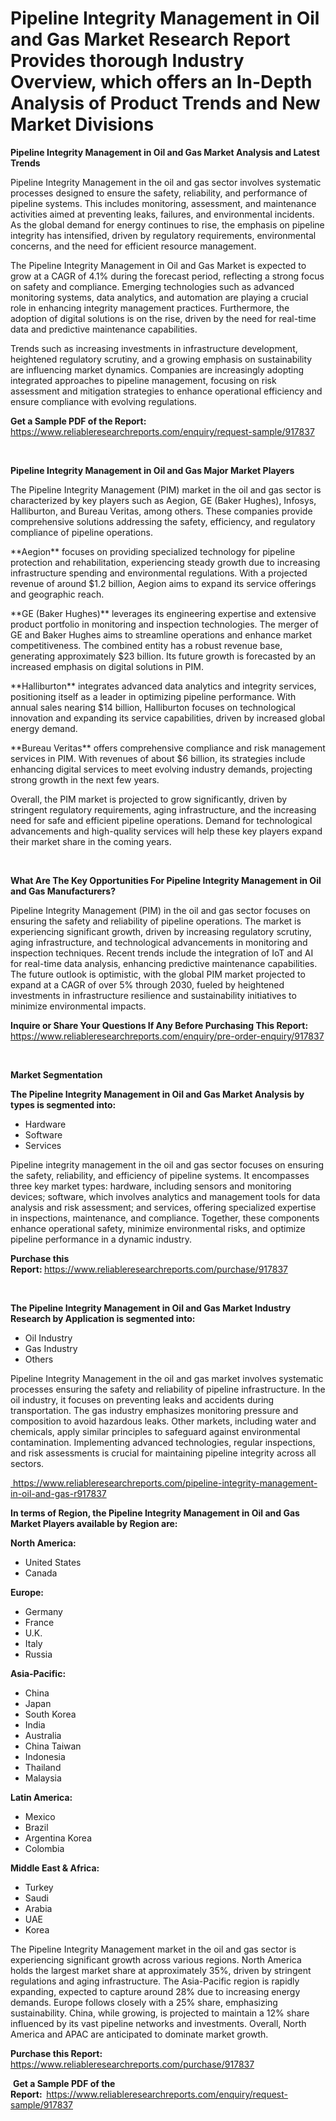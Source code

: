 <p><h1>Pipeline Integrity Management in Oil and Gas Market Research Report Provides thorough Industry Overview, which offers an In-Depth Analysis of Product Trends and New Market Divisions</h1></p><p><strong>Pipeline Integrity Management in Oil and Gas Market Analysis and Latest Trends</strong></p>
<p><p>Pipeline Integrity Management in the oil and gas sector involves systematic processes designed to ensure the safety, reliability, and performance of pipeline systems. This includes monitoring, assessment, and maintenance activities aimed at preventing leaks, failures, and environmental incidents. As the global demand for energy continues to rise, the emphasis on pipeline integrity has intensified, driven by regulatory requirements, environmental concerns, and the need for efficient resource management.</p><p>The Pipeline Integrity Management in Oil and Gas Market is expected to grow at a CAGR of 4.1% during the forecast period, reflecting a strong focus on safety and compliance. Emerging technologies such as advanced monitoring systems, data analytics, and automation are playing a crucial role in enhancing integrity management practices. Furthermore, the adoption of digital solutions is on the rise, driven by the need for real-time data and predictive maintenance capabilities.</p><p>Trends such as increasing investments in infrastructure development, heightened regulatory scrutiny, and a growing emphasis on sustainability are influencing market dynamics. Companies are increasingly adopting integrated approaches to pipeline management, focusing on risk assessment and mitigation strategies to enhance operational efficiency and ensure compliance with evolving regulations.</p></p>
<p><strong>Get a Sample PDF of the Report:&nbsp;</strong> <a href="https://www.reliableresearchreports.com/enquiry/request-sample/917837?utm_campaign=3500&utm_medium=2&utm_source=Github&utm_content=ia&utm_term=18042025&utm_id=pipeline-integrity-management-in-oil-and-gas">https://www.reliableresearchreports.com/enquiry/request-sample/917837</a></p>
<p>&nbsp;</p>
<p><strong>Pipeline Integrity Management in Oil and Gas Major Market Players</strong></p>
<p><p>The Pipeline Integrity Management (PIM) market in the oil and gas sector is characterized by key players such as Aegion, GE (Baker Hughes), Infosys, Halliburton, and Bureau Veritas, among others. These companies provide comprehensive solutions addressing the safety, efficiency, and regulatory compliance of pipeline operations.</p><p>**Aegion** focuses on providing specialized technology for pipeline protection and rehabilitation, experiencing steady growth due to increasing infrastructure spending and environmental regulations. With a projected revenue of around $1.2 billion, Aegion aims to expand its service offerings and geographic reach.</p><p>**GE (Baker Hughes)** leverages its engineering expertise and extensive product portfolio in monitoring and inspection technologies. The merger of GE and Baker Hughes aims to streamline operations and enhance market competitiveness. The combined entity has a robust revenue base, generating approximately $23 billion. Its future growth is forecasted by an increased emphasis on digital solutions in PIM.</p><p>**Halliburton** integrates advanced data analytics and integrity services, positioning itself as a leader in optimizing pipeline performance. With annual sales nearing $14 billion, Halliburton focuses on technological innovation and expanding its service capabilities, driven by increased global energy demand.</p><p>**Bureau Veritas** offers comprehensive compliance and risk management services in PIM. With revenues of about $6 billion, its strategies include enhancing digital services to meet evolving industry demands, projecting strong growth in the next few years.</p><p>Overall, the PIM market is projected to grow significantly, driven by stringent regulatory requirements, aging infrastructure, and the increasing need for safe and efficient pipeline operations. Demand for technological advancements and high-quality services will help these key players expand their market share in the coming years.</p></p>
<p>&nbsp;</p>
<p><strong>What Are The Key Opportunities For Pipeline Integrity Management in Oil and Gas Manufacturers?</strong></p>
<p><p>Pipeline Integrity Management (PIM) in the oil and gas sector focuses on ensuring the safety and reliability of pipeline operations. The market is experiencing significant growth, driven by increasing regulatory scrutiny, aging infrastructure, and technological advancements in monitoring and inspection techniques. Recent trends include the integration of IoT and AI for real-time data analysis, enhancing predictive maintenance capabilities. The future outlook is optimistic, with the global PIM market projected to expand at a CAGR of over 5% through 2030, fueled by heightened investments in infrastructure resilience and sustainability initiatives to minimize environmental impacts.</p></p>
<p><strong>Inquire or Share Your Questions If Any Before Purchasing This Report:</strong> <a href="https://www.reliableresearchreports.com/enquiry/pre-order-enquiry/917837?utm_campaign=3500&utm_medium=2&utm_source=Github&utm_content=ia&utm_term=18042025&utm_id=pipeline-integrity-management-in-oil-and-gas">https://www.reliableresearchreports.com/enquiry/pre-order-enquiry/917837</a></p>
<p>&nbsp;</p>
<p><strong>Market Segmentation</strong></p>
<p><strong>The Pipeline Integrity Management in Oil and Gas Market Analysis by types is segmented into:</strong></p>
<p><ul><li>Hardware</li><li>Software</li><li>Services</li></ul></p>
<p><p>Pipeline integrity management in the oil and gas sector focuses on ensuring the safety, reliability, and efficiency of pipeline systems. It encompasses three key market types: hardware, including sensors and monitoring devices; software, which involves analytics and management tools for data analysis and risk assessment; and services, offering specialized expertise in inspections, maintenance, and compliance. Together, these components enhance operational safety, minimize environmental risks, and optimize pipeline performance in a dynamic industry.</p></p>
<p><strong>Purchase this Report:&nbsp;</strong><a href="https://www.reliableresearchreports.com/purchase/917837?utm_campaign=3500&utm_medium=2&utm_source=Github&utm_content=ia&utm_term=18042025&utm_id=pipeline-integrity-management-in-oil-and-gas">https://www.reliableresearchreports.com/purchase/917837</a></p>
<p>&nbsp;</p>
<p><strong>The Pipeline Integrity Management in Oil and Gas Market Industry Research by Application is segmented into:</strong></p>
<p><ul><li>Oil Industry</li><li>Gas Industry</li><li>Others</li></ul></p>
<p><p>Pipeline Integrity Management in the oil and gas market involves systematic processes ensuring the safety and reliability of pipeline infrastructure. In the oil industry, it focuses on preventing leaks and accidents during transportation. The gas industry emphasizes monitoring pressure and composition to avoid hazardous leaks. Other markets, including water and chemicals, apply similar principles to safeguard against environmental contamination. Implementing advanced technologies, regular inspections, and risk assessments is crucial for maintaining pipeline integrity across all sectors.</p></p>
<p><a href="https://www.reliableresearchreports.com/pipeline-integrity-management-in-oil-and-gas-r917837?utm_campaign=3500&utm_medium=2&utm_source=Github&utm_content=ia&utm_term=18042025&utm_id=pipeline-integrity-management-in-oil-and-gas">&nbsp;https://www.reliableresearchreports.com/pipeline-integrity-management-in-oil-and-gas-r917837</a></p>
<p><strong>In terms of Region, the Pipeline Integrity Management in Oil and Gas Market Players available by Region are:</strong></p>
<p>
    <p> <strong> North America: </strong>
        <ul>
            <li>United States</li>
            <li>Canada</li>
        </ul>
        </p> 
    <p> <strong> Europe: </strong>
        <ul>
            <li>Germany</li>
            <li>France</li>
            <li>U.K.</li>
            <li>Italy</li>
            <li>Russia</li>
        </ul>
        </p> 
    <p> <strong> Asia-Pacific: </strong>
        <ul>
            <li>China</li>
            <li>Japan</li>
            <li>South Korea</li>
            <li>India</li>
            <li>Australia</li>
            <li>China Taiwan</li>
            <li>Indonesia</li>
            <li>Thailand</li>
            <li>Malaysia</li>
        </ul>
        </p> 
    <p> <strong> Latin America: </strong>
        <ul>
            <li>Mexico</li>
            <li>Brazil</li>
            <li>Argentina Korea</li>
            <li>Colombia</li>
        </ul>
        </p> 
    <p> <strong> Middle East & Africa: </strong>
        <ul>
            <li>Turkey</li>
            <li>Saudi</li>
            <li>Arabia</li>
            <li>UAE</li>
            <li>Korea</li>
        </ul>
    </p>
    </p>
<p><p>The Pipeline Integrity Management market in the oil and gas sector is experiencing significant growth across various regions. North America holds the largest market share at approximately 35%, driven by stringent regulations and aging infrastructure. The Asia-Pacific region is rapidly expanding, expected to capture around 28% due to increasing energy demands. Europe follows closely with a 25% share, emphasizing sustainability. China, while growing, is projected to maintain a 12% share influenced by its vast pipeline networks and investments. Overall, North America and APAC are anticipated to dominate market growth.</p></p>
<p><strong>Purchase this Report: </strong><a href="https://www.reliableresearchreports.com/purchase/917837?utm_campaign=3500&utm_medium=2&utm_source=Github&utm_content=ia&utm_term=18042025&utm_id=pipeline-integrity-management-in-oil-and-gas">https://www.reliableresearchreports.com/purchase/917837</a></p>
<p>&nbsp;<strong>Get a Sample PDF of the Report:&nbsp;&nbsp;</strong><a href="https://www.reliableresearchreports.com/enquiry/request-sample/917837?utm_campaign=3500&utm_medium=2&utm_source=Github&utm_content=ia&utm_term=18042025&utm_id=pipeline-integrity-management-in-oil-and-gas">https://www.reliableresearchreports.com/enquiry/request-sample/917837</a></p>
<p><strong></strong></p>
<p><p></p><p></p><p></p></p>